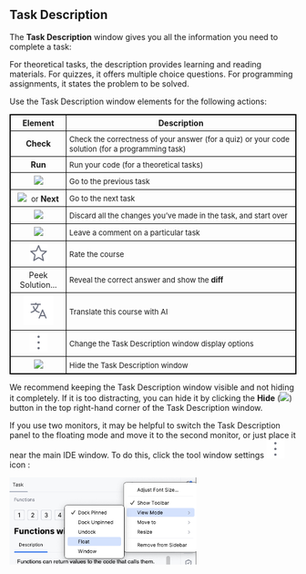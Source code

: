 ## Task Description

The **Task Description** window gives you all the information you need to complete a task:

For theoretical tasks, the description provides learning and reading materials.
For quizzes, it offers multiple choice questions.
For programming assignments, it states the problem to be solved.

Use the Task Description window elements for the following actions:

| Element                                                          | Description                                                                                                             |
|------------------------------------------------------------------|-------------------------------------------------------------------------------------------------------------------------|
| **Check**                                                        | <font size="-1">Check the correctness of your answer (for a quiz) or your code solution (for a programming task)</font> |   
| **Run**                                                          | <font size="-1">Run your code (for a theoretical tasks)</font>                                                          |
| ![](images/back.svg)                                             | <font size="-1">Go to the previous task</font>                                                                          |    
| ![](images/forward.svg) &nbsp;<font size="-1">or</font> **Next** | <font size="-1">Go to the next task</font>                                                                              | 
| ![](images/reset.svg)                                            | <font size="-1">Discard all the changes you’ve made in the task, and start over</font>                                  | 
| ![](images/commentTask.svg)                                      | <font size="-1">Leave a comment on a particular task</font>                                                             | 
| ![](images/rateCourse.svg)                                       | <font size="-1">Rate the course</font>                                                                                  | 
| <a>Peek Solution...</a>                                          | <font size="-1">Reveal the correct answer and show the <b>diff</b></font>                                               |
| ![](images/translation.svg)                                      | <font size="-1">Translate this course with AI</font>                                                                    | 
| ![](images/moreVertical.svg)                                   | <font size="-1">Change the Task Description window display options </font>                                          | 
| ![](images/hideToolWindow.svg)                                   | <font size="-1">Hide the Task Description window</font>                                                                 | 

We recommend keeping the Task Description window visible and not hiding it completely. If it is too distracting, you can hide it by clicking the **Hide** (![](images/hideToolWindow.svg)) button in the top right-hand corner of the Task Description window.

If you use two monitors, it may be helpful to switch the Task Description panel to the floating mode and move it to the second monitor, or just place it near the main IDE window. To do this, click the tool window settings ![](images/moreVertical.svg) icon :

<img src="images/edu_task_description_window_settings.png" width="65%"/>

<style>
img {
  display: inline !important;
}
table, th, td {
  border: 1px solid black;
  border-collapse: collapse;
}
th, td {
  padding: 5px;
}
table td:nth-child(1) {
    text-align: center;
}
</style>